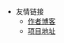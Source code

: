 - 友情链接
  - [作者博客](https://rosychen.com)
  - [项目地址](https://github.com/HappyChenchen/Front-Interview)

